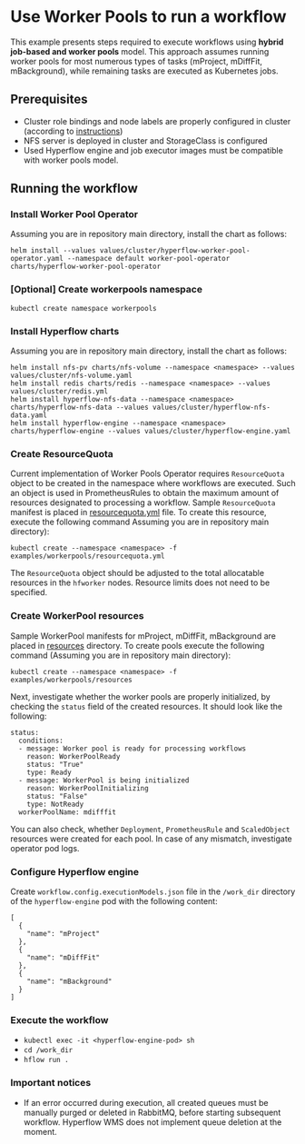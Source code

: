 # Use Worker Pools to run a workflow

This example presents steps required to execute workflows using
**hybrid job-based and worker pools** model. This approach assumes running worker pools for 
most numerous types of tasks (mProject, mDiffFit, mBackground), while remaining tasks are
executed as Kubernetes jobs.

## Prerequisites

* Cluster role bindings and node labels are properly configured in cluster (according to [instructions](../../README.md#running-the-workflow))
* NFS server is deployed in cluster and StorageClass is configured
* Used Hyperflow engine and job executor images must be compatible with worker pools model.  

## Running the workflow

### Install Worker Pool Operator

Assuming you are in repository main directory, install the chart as follows:
```
helm install --values values/cluster/hyperflow-worker-pool-operator.yaml --namespace default worker-pool-operator charts/hyperflow-worker-pool-operator
```

### [Optional] Create workerpools namespace

```
kubectl create namespace workerpools
```

### Install Hyperflow charts

Assuming you are in repository main directory, install the chart as follows:
```
helm install nfs-pv charts/nfs-volume --namespace <namespace> --values values/cluster/nfs-volume.yaml
helm install redis charts/redis --namespace <namespace> --values values/cluster/redis.yml
helm install hyperflow-nfs-data --namespace <namespace> charts/hyperflow-nfs-data --values values/cluster/hyperflow-nfs-data.yaml
helm install hyperflow-engine --namespace <namespace> charts/hyperflow-engine --values values/cluster/hyperflow-engine.yaml
```

### Create ResourceQuota

Current implementation of Worker Pools Operator requires `ResourceQuota` object to be created
in the namespace where workflows are executed. Such an object is used in PrometheusRules to
obtain the maximum amount of resources designated to processing a workflow. Sample `ResourceQuota`
manifest is placed in [resourcequota.yml](resourcequota.yml) file. To create this resource, execute 
the following command Assuming you are in repository main directory):
```
kubectl create --namespace <namespace> -f examples/workerpools/resourcequota.yml
```
The `ResourceQuota` object should be adjusted to the total allocatable resources in the `hfworker` nodes. 
Resource limits does not need to be specified. 


### Create WorkerPool resources

Sample WorkerPool manifests for mProject, mDiffFit, mBackground are placed in [resources](resources) directory.
To create pools execute the following command (Assuming you are in repository main directory):
```
kubectl create --namespace <namespace> -f examples/workerpools/resources
```

Next, investigate whether the worker pools are properly initialized, by checking the `status`
field of the created resources. It should look like the following:
```
status:
  conditions:
  - message: Worker pool is ready for processing workflows
    reason: WorkerPoolReady
    status: "True"
    type: Ready
  - message: WorkerPool is being initialized
    reason: WorkerPoolInitializing
    status: "False"
    type: NotReady
  workerPoolName: mdifffit
```
You can also check, whether `Deployment`, `PrometheusRule` and `ScaledObject` resources were created for each pool.
In case of any mismatch, investigate operator pod logs.

### Configure Hyperflow engine

Create `workflow.config.executionModels.json` file in the `/work_dir` directory of the `hyperflow-engine` pod
with the following content:
```
[
  {
    "name": "mProject"
  },
  {
    "name": "mDiffFit"
  },
  {
    "name": "mBackground"
  }
]
```

### Execute the workflow
* `kubectl exec -it <hyperflow-engine-pod> sh`
* `cd /work_dir`
* `hflow run .`

### Important notices

* If an error occurred during execution, all created queues must be manually purged or deleted in RabbitMQ, 
before starting subsequent workflow.  Hyperflow WMS does not implement queue deletion at the moment.



